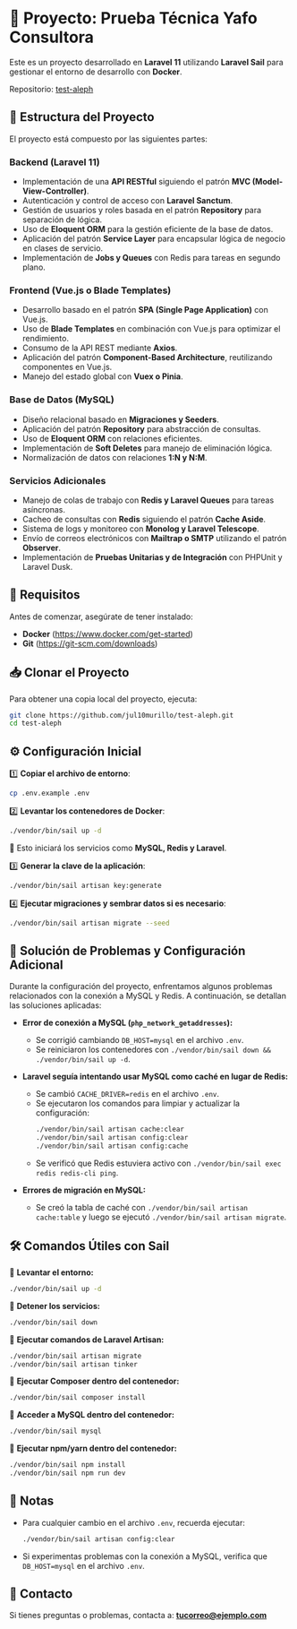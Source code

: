 # 📌 Proyecto: Prueba Técnica Yafo Consultora

Este es un proyecto desarrollado en **Laravel 11** utilizando **Laravel Sail** para gestionar el entorno de desarrollo con **Docker**.

Repositorio: [test-aleph](https://github.com/jul10murillo/test-aleph)

## 📁 Estructura del Proyecto

El proyecto está compuesto por las siguientes partes:

### **Backend** (Laravel 11)
- Implementación de una **API RESTful** siguiendo el patrón **MVC (Model-View-Controller)**.
- Autenticación y control de acceso con **Laravel Sanctum**.
- Gestión de usuarios y roles basada en el patrón **Repository** para separación de lógica.
- Uso de **Eloquent ORM** para la gestión eficiente de la base de datos.
- Aplicación del patrón **Service Layer** para encapsular lógica de negocio en clases de servicio.
- Implementación de **Jobs y Queues** con Redis para tareas en segundo plano.

### **Frontend** (Vue.js o Blade Templates)
- Desarrollo basado en el patrón **SPA (Single Page Application)** con Vue.js.
- Uso de **Blade Templates** en combinación con Vue.js para optimizar el rendimiento.
- Consumo de la API REST mediante **Axios**.
- Aplicación del patrón **Component-Based Architecture**, reutilizando componentes en Vue.js.
- Manejo del estado global con **Vuex o Pinia**.

### **Base de Datos** (MySQL)
- Diseño relacional basado en **Migraciones y Seeders**.
- Aplicación del patrón **Repository** para abstracción de consultas.
- Uso de **Eloquent ORM** con relaciones eficientes.
- Implementación de **Soft Deletes** para manejo de eliminación lógica.
- Normalización de datos con relaciones **1:N y N:M**.

### **Servicios Adicionales**
- Manejo de colas de trabajo con **Redis y Laravel Queues** para tareas asíncronas.
- Cacheo de consultas con **Redis** siguiendo el patrón **Cache Aside**.
- Sistema de logs y monitoreo con **Monolog y Laravel Telescope**.
- Envío de correos electrónicos con **Mailtrap o SMTP** utilizando el patrón **Observer**.
- Implementación de **Pruebas Unitarias y de Integración** con PHPUnit y Laravel Dusk.

## 🚀 Requisitos

Antes de comenzar, asegúrate de tener instalado:
- **Docker** (https://www.docker.com/get-started)
- **Git** (https://git-scm.com/downloads)

## 📥 Clonar el Proyecto
Para obtener una copia local del proyecto, ejecuta:
```bash
git clone https://github.com/jul10murillo/test-aleph.git
cd test-aleph
```

## ⚙️ Configuración Inicial

1️⃣ **Copiar el archivo de entorno**:
```bash
cp .env.example .env
```

2️⃣ **Levantar los contenedores de Docker**:
```bash
./vendor/bin/sail up -d
```
📌 Esto iniciará los servicios como **MySQL, Redis y Laravel**.

3️⃣ **Generar la clave de la aplicación**:
```bash
./vendor/bin/sail artisan key:generate
```

4️⃣ **Ejecutar migraciones y sembrar datos si es necesario**:
```bash
./vendor/bin/sail artisan migrate --seed
```

## 🔧 Solución de Problemas y Configuración Adicional

Durante la configuración del proyecto, enfrentamos algunos problemas relacionados con la conexión a MySQL y Redis. A continuación, se detallan las soluciones aplicadas:

- **Error de conexión a MySQL (`php_network_getaddresses`):**
  - Se corrigió cambiando `DB_HOST=mysql` en el archivo `.env`.
  - Se reiniciaron los contenedores con `./vendor/bin/sail down && ./vendor/bin/sail up -d`.

- **Laravel seguía intentando usar MySQL como caché en lugar de Redis:**
  - Se cambió `CACHE_DRIVER=redis` en el archivo `.env`.
  - Se ejecutaron los comandos para limpiar y actualizar la configuración:
    ```bash
    ./vendor/bin/sail artisan cache:clear
    ./vendor/bin/sail artisan config:clear
    ./vendor/bin/sail artisan config:cache
    ```
  - Se verificó que Redis estuviera activo con `./vendor/bin/sail exec redis redis-cli ping`.

- **Errores de migración en MySQL:**
  - Se creó la tabla de caché con `./vendor/bin/sail artisan cache:table` y luego se ejecutó `./vendor/bin/sail artisan migrate`.

## 🛠 Comandos Útiles con Sail

📌 **Levantar el entorno:**
```bash
./vendor/bin/sail up -d
```
📌 **Detener los servicios:**
```bash
./vendor/bin/sail down
```
📌 **Ejecutar comandos de Laravel Artisan:**
```bash
./vendor/bin/sail artisan migrate
./vendor/bin/sail artisan tinker
```
📌 **Ejecutar Composer dentro del contenedor:**
```bash
./vendor/bin/sail composer install
```
📌 **Acceder a MySQL dentro del contenedor:**
```bash
./vendor/bin/sail mysql
```
📌 **Ejecutar npm/yarn dentro del contenedor:**
```bash
./vendor/bin/sail npm install
./vendor/bin/sail npm run dev
```

## 📌 Notas
- Para cualquier cambio en el archivo `.env`, recuerda ejecutar:
  ```bash
  ./vendor/bin/sail artisan config:clear
  ```
- Si experimentas problemas con la conexión a MySQL, verifica que `DB_HOST=mysql` en el archivo `.env`.

## 📧 Contacto
Si tienes preguntas o problemas, contacta a: **tucorreo@ejemplo.com**

